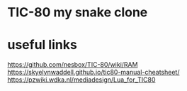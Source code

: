 # TIC-80 my snake clone


# useful links
https://github.com/nesbox/TIC-80/wiki/RAM
https://skyelynwaddell.github.io/tic80-manual-cheatsheet/
https://pzwiki.wdka.nl/mediadesign/Lua_for_TIC80
